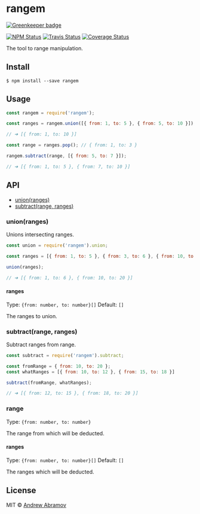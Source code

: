 rangem
======

[![Greenkeeper badge](https://badges.greenkeeper.io/blond/rangem.svg)](https://greenkeeper.io/)

[![NPM Status][npm-img]][npm]
[![Travis Status][test-img]][travis]
[![Coverage Status][coverage-img]][coveralls]

[npm]:          https://www.npmjs.org/package/rangem
[npm-img]:      https://img.shields.io/npm/v/rangem.svg

[travis]:       https://travis-ci.org/blond/rangem
[test-img]:     https://img.shields.io/travis/blond/rangem.svg?label=tests

[coveralls]:    https://coveralls.io/r/blond/rangem
[coverage-img]: https://img.shields.io/coveralls/blond/rangem.svg


The tool to range manipulation.

Install
-------

```shell
$ npm install --save rangem
```

Usage
-----

```js
const rangem = require('rangem');

const ranges = rangem.union([{ from: 1, to: 5 }, { from: 5, to: 10 }]);

// ➜ [{ from: 1, to: 10 }]

const range = ranges.pop(); // { from: 1, to: 3 }

rangem.subtract(range, [{ from: 5, to: 7 }]);

// ➜ [{ from: 1, to: 5 }, { from: 7, to: 10 }]
```

API
---

* [union(ranges)](#unionranges)
* [subtract(range, ranges)](#subtractrange-ranges)

### union(ranges)

Unions intersecting ranges.

```js
const union = require('rangem').union;

const ranges = [{ from: 1, to: 5 }, { from: 3, to: 6 }, { from: 10, to: 20 }];

union(ranges);

// ➜ [{ from: 1, to: 6 }, { from: 10, to: 20 }]
```

#### ranges

Type: `{from: number, to: number}[]`
Default: `[]`

The ranges to union.

### subtract(range, ranges)

Subtract ranges from range.

```js
const subtract = require('rangem').subtract;

const fromRange = { from: 10, to: 20 };
const whatRanges = [{ from: 10, to: 12 }, { from: 15, to: 18 }]

subtract(fromRange, whatRanges);

// ➜ [{ from: 12, to: 15 }, { from: 18, to: 20 }]
```

### range

Type: `{from: number, to: number}`

The range from which will be deducted.

#### ranges

Type: `{from: number, to: number}[]`
Default: `[]`

The ranges which will be deducted.

License
-------

MIT © [Andrew Abramov](https://github.com/blond)
